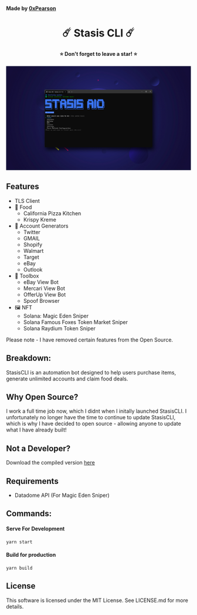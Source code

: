 #### Made by [0xPearson](https://devante.dev)

<h1 align="center">☄️ Stasis CLI ☄️</h1>
<h4 align="center">⭐ Don't forget to leave a star! ⭐</h4>

<p align="center">
  <img src="screenshot.png" alt="My Image">
</p>

## Features

- TLS Client
- 🍔 Food
  - California Pizza Kitchen
  - Krispy Kreme
- 🤖 Account Generators
  - Twitter
  - GMAIL
  - Shopify
  - Walmart
  - Target
  - eBay
  - Outlook
- 🧰 Toolbox
  - eBay View Bot
  - Mercari View Bot
  - OfferUp View Bot
  - Spoof Browser
- 🖼️ NFT
  - Solana: Magic Eden Sniper
  - Solana Famous Foxes Token Market Sniper
  - Solana Raydium Token Sniper

Please note - I have removed certain features from the Open Source.

## Breakdown:

StasisCLI is an automation bot designed to help users purchase items, generate unlimited accounts and claim food deals.

## Why Open Source?

I work a full time job now, which I didnt when I initally launched StasisCLI. I unfortunately no longer have the time to continue to update StasisCLI, which is why I have decided to open source - allowing anyone to update what I have already built!

## Not a Developer?

Download the compiled version [here](https://stasis-downloads.s3.amazonaws.com/StasisCLI.zip)

## Requirements

- Datadome API (For Magic Eden Sniper)

## Commands:

#### **Serve For Development**

```
yarn start
```

#### **Build for production**

```
yarn build
```

## License

This software is licensed under the MIT License. See LICENSE.md for more details.
